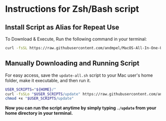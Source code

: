 # Instructions for Zsh/Bash script

## Install Script as Alias for Repeat Use

To Download & Execute, Run the following command in your terminal:

```sh
curl -fsSL https://raw.githubusercontent.com/andmpel/MacOS-All-In-One-Update-Script/HEAD/install.sh | zsh
```

## Manually Downloading and Running Script

For easy access, save the `update-all.sh` script to your Mac user's home folder, make it executable, and then run it.

```sh
USER_SCRIPTS="${HOME}/"
curl -fsSLo "$USER_SCRIPTS/update" https://raw.githubusercontent.com/andmpel/MacOS-All-In-One-Update-Script/HEAD/update-all.sh
chmod +x "$USER_SCRIPTS/update"
```

**Now you can run the script anytime by simply typing `./update` from your home directory in your terminal.**
